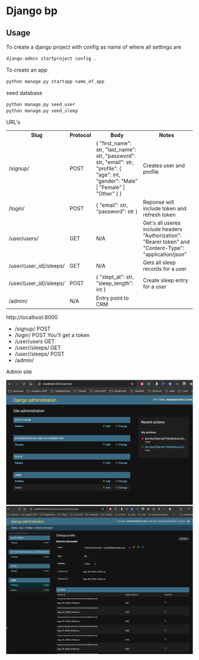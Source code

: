 # Django bp


## Usage

To create a django project with config as name of where all settings are

```bash
django-admin startproject config .
```

To create an app

```bash
python manage.py startapp name_of_app
```

seed database

```bash
python manage.py seed_user
python manage.py seed_sleep
```

URL's

<table>
  <tbody>
    <tr>
      <th>Slug</th>
      <th>Protocol</th>
      <th>Body</th>
      <th>Notes</th>
    </tr>
    <tr>
      <td>/signup/</td>
      <td>POST</td>
      <td>{
        "first_name": str,
        "last_name": str,
        "password": str,
        "email": str,
        "profile": {
            "age": int,
            "gender": "Male" | "Female" | "Other"
        }
      }
      </td>
      <td>Creates user and profile</td>
    </tr>
    <tr>
      <td>/login/</td>
      <td>POST</td>
      <td>{
          "email": str,
          "password": str
          }
      </td>
      <td>Reponse will include token and refresh token</td>
    </tr>
    <tr>
      <td>/user/users/</td>
      <td>GET</td>
      <td>N/A</td>
      <td>Get's all useres include headers "Authorization": "Bearer token" and "Content-Type": "application/json"</td>
    </tr>
    <tr>
      <td>/user/{user_id}/sleeps/</td>
      <td>GET</td>
      <td>N/A</td>
      <td>Gets all sleep records for a user</td>
    </tr>
    <tr>
      <td>/user/{user_id}/sleeps/</td>
      <td>POST</td>
      <td>{
          "slept_at": str,
          "sleep_length": int
      }</td>
      <td>Create sleep entry for a user</td>
    </tr>
    <tr>
      <td>/admin/</td>
      <td>N/A</td>
      <td>Entry point to CRM</td>
    </tr>
  </tbody>
</table>

http://localhost:8000

* /signup/              POST
* /login/               POST You'll get a token
* /user/users           GET 
* /user/<id>/sleeps/     GET
* /user/<id>/sleeps/    POST
* /admin/  

Admin site

![admin_1](images/admin.png)
![admin_2](images/admin_2.png)
